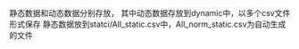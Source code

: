 静态数据和动态数据分别存放，
其中动态数据存放到dynamic中，以多个csv文件形式保存
静态数据放到statci/All_static.csv中，All_norm_static.csv为自动生成的文件